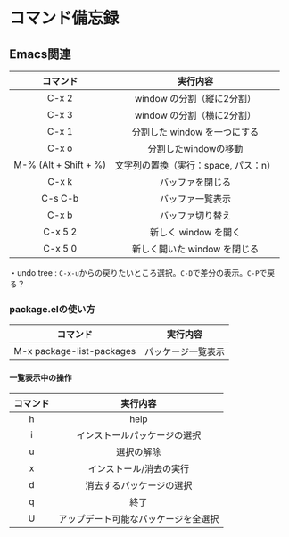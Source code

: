# コマンド備忘録

## Emacs関連

| コマンド 　           | 実行内容                             |
|:---------------------:|:------------------------------------:|
| C-x 2                 | window の分割（縦に2分割）           |
| C-x 3                 | window の分割（横に2分割）           |
| C-x 1                 | 分割した window を一つにする         |
| C-x o                 | 分割したwindowの移動                 |
| M-% (Alt + Shift + %) | 文字列の置換（実行：space, パス：n） |
| C-x k                 | バッファを閉じる                     |
| C-s C-b               | バッファ一覧表示                     |
| C-x b                 | バッファ切り替え                     |
| C-x 5 2               | 新しく window を開く                 |
| C-x 5 0               | 新しく開いた window を閉じる         |

・undo tree : `C-x-u`からの戻りたいところ選択。`C-D`で差分の表示。`C-P`で戻る？  

### package.elの使い方

| コマンド                  | 実行内容           |
|:-------------------------:|:------------------:|
| M-x package-list-packages | パッケージ一覧表示 |

#### 一覧表示中の操作

| コマンド | 実行内容                             |
|:--------:|:------------------------------------:|
| h        | help                                 |
| i        | インストールパッケージの選択         |
| u        | 選択の解除                           |
| x        | インストール/消去の実行              |
| d        | 消去するパッケージの選択             |
| q        | 終了                                 |
| U        | アップデート可能なパッケージを全選択 |


